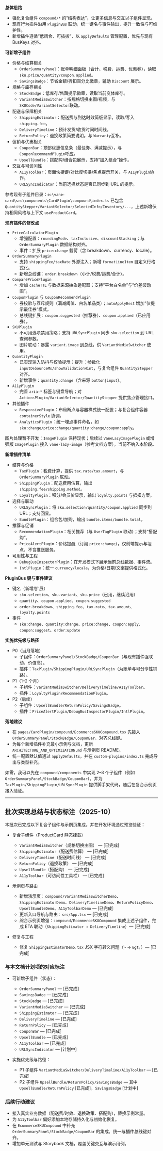 **总体思路**
- 强化复合组件 `compound/*` 的“结构表达”，让更多信息与交互以子组件呈现。
- 现有行为插件沿用 `PluginBus` 联动，统一键名与事件输出，提升一致性与可维护性。
- 新增插件遵循“低耦合、可插拔”，以 `applyDefaults` 管理配置，优先与现有 BusKeys 对齐。

**可新增子组件**
- 价格与结算相关
  - `OrderSummaryPanel`：账单明细面板（合计、税费、运费、优惠券），读取 `sku.price/quantity/coupon.applied`。
  - `SavingsBadge`：节省金额/折扣百分比徽章，辅助 `Discount` 展示。
- 规格与库存相关
  - `StockBadge`：低库存/售罄提示徽章，读取当前变体库存。
  - `VariantMediaSwitcher`：按规格切换主图/视频，与 `SKUCode/VariantSelector`联动。
- 配送与保障相关
  - `ShippingEstimator`：配送费与到达时效简版显示，读取/写入 `shipping.fee`。
  - `DeliveryTimeline`：预计发货/收货时间时间线。
  - `ReturnPolicy`：退换政策简要说明，与 `Warranty`互补。
- 促销与优惠相关
  - `CouponBar`：顶部优惠信息条（最佳券、满减提示），与 `CouponRecommendPlugin`呼应。
  - `UpsellBundle`：搭配购/组合包展示，支持“加入组合”操作。
- 交互与可访问性
  - `A11yToolbar`：页面快捷键/对比度切换/焦点提示开关，与 `A11yPlugin`协作。
  - `URLSyncIndicator`：当前选择状态是否已同步到 URL 的提示。

参考现有子组件目录：`e:\vane-card\src\components\CardPlugin\compound\index.ts` 已包含 `QuantityStepper/VariantSelector/SelectedInfo/Inventory/...`，上述新增保持相同风格与上下文 `useProductCard`。

**现有插件的修改点**
- `PriceCalculatorPlugin`
  - 增强配置：`roundingMode`、`taxInclusive`、`discountStacking`；与 `OrderSummaryPlugin` 数据结构对齐。
  - 事件：扩展 `price:change` 载荷（含 breakdown、currency、locale）。
- `OrderSummaryPlugin`
  - 支持 `shippingFee/taxRate` 外源注入；新增 `formatLineItem` 自定义行格式化。
  - 新增总线键：`order.breakdown`（小计/税费/运费/合计）。
- `ComparePricePlugin`
  - 增加 `cacheTTL` 与数据来源抽象适配器；支持“平台白名单”与“价差波动图”。
- `CouponPlugin` 与 `CouponRecommendPlugin`
  - 券校验与互斥规则（满减阈值、白名单品类）；`autoApplyBest` 增加“仅提示最佳券”模式。
  - 总线键扩展：`coupon.suggested`（推荐券）、`coupon.applied`（已应用券）。
- `SKUPlugin`
  - 不可用选项禁用策略；支持 `URLSyncPlugin` 同步 `sku.selection` 到 URL 查询参数。
  - 图片联动：暴露 `variant.image` 到总线，供 `VariantMediaSwitcher` 使用。
- `QuantityPlugin`
  - 已实现输入防抖与校验提示；提升：参数化 `inputDebounceMs/showValidationHint`，与复合组件 `QuantityStepper` 对齐。
  - 新增事件：`quantity:change`（含来源 `button|input`）。
- `A11yPlugin`
  - 完善 `aria-*` 标签与键盘导航；对 `ActionsPlugin/VariantSelector/QuantityStepper` 提供焦点管理接口。
- 其他插件
  - `ResponsivePlugin`：布局断点与容器样式统一配置；与复合组件容器 `containerStyle` 协调。
  - `AnalyticsPlugin`：统一埋点事件命名，如 `sku:change/price:change/quantity:change/coupon:apply`。

图片处理暂不开发：`ImagePlugin` 保持现状；后续以 `VaneLazyImagePlugin` 或增强版 `ImagePlugin` 接入 `vane-lazy-image`（参考文档方案），当前不纳入本阶段。

**新增插件清单**
- 结算与价格
  - `TaxPlugin`：税费计算，提供 `tax.rate/tax.amount`，与 `OrderSummaryPlugin` 联动。
  - `ShippingPlugin`：配送费用估算，输出 `shipping.fee/shipping.method`。
  - `LoyaltyPlugin`：积分/会员价显示，输出 `loyalty.points` 与抵扣方案。
- 选择与联动
  - `URLSyncPlugin`：将 `sku.selection/quantity/coupon.applied` 同步到 URL；支持回显。
  - `BundlePlugin`：组合包/加购，输出 `bundle.items/bundle.total`。
- 推荐与促销
  - `RecommendationPlugin`：相关推荐（与 `UserTagPlugin` 联动）；支持“搭配购”。
  - `PriceAlertPlugin`：价格提醒（订阅 `price:change`），仅前端提示与埋点，不含推送服务。
- 可用性与工程
  - `DebugBusInspectorPlugin`：在开发模式下展示当前总线数据、事件流。
  - `IntlPlugin`：统一 `currency/locale`，为价格/日期/文案提供格式化。

**PluginBus 键与事件建议**
- 键名（新增/扩展）
  - `sku.selection`、`sku.variant`、`sku.price`（已用，继续沿用）
  - `quantity`、`coupon.applied`、`coupon.suggested`
  - `order.breakdown`、`shipping.fee`、`tax.rate`、`tax.amount`、`loyalty.points`
- 事件
  - `sku:change`、`quantity:change`、`price:change`、`coupon:apply`、`coupon:suggest`、`order:update`

**实施优先级与路径**
- P0（当月落地）
  - 子组件：`OrderSummaryPanel/StockBadge/CouponBar`（与现有插件强联动，价值高）。
  - 插件：`TaxPlugin/ShippingPlugin/URLSyncPlugin`（为账单与可分享性铺路）。
- P1（1–2 个月）
  - 子组件：`VariantMediaSwitcher/DeliveryTimeline/A11yToolbar`。
  - 插件：`LoyaltyPlugin/RecommendationPlugin`。
- P2（后续）
  - 子组件：`UpsellBundle/ReturnPolicy/SavingsBadge`。
  - 插件：`PriceAlertPlugin/DebugBusInspectorPlugin/IntlPlugin`。

**落地建议**
- 在 `pages/CardPlugin/compound/EcommerceSKUCompound.tsx` 先接入 `OrderSummaryPanel/StockBadge/CouponBar`，对齐总线键。
- 为每个新增插件补充最小示例与文档，更新 `ARCHITECTURE_AND_OPTIMIZATION.md` 与示例页 README。
- 统一配置默认值通过 `applyDefaults`，并在 `custom-plugins/index.ts` 完成导出与类型补充。

如需，我可以先在 `compound/components` 中实现 2–3 个子组件（例如 `OrderSummaryPanel/StockBadge/CouponBar`），并为 `TaxPlugin/ShippingPlugin/URLSyncPlugin` 提供脚手架代码，随后在复合示例页接入验证。

---

## 批次实现总结与状态标注（2025-10）

本批次已完成以下复合子组件与示例页集成，并在开发环境通过预览验证：

- 复合子组件（ProductCard 静态挂载）
  - `VariantMediaSwitcher`（规格切换主图） — [已完成]
  - `ShippingEstimator`（配送费估算） — [已完成]
  - `DeliveryTimeline`（配送时间线） — [已完成]
  - `ReturnPolicy`（退换政策） — [已完成]
  - `UpsellBundle`（搭配购） — [已完成]
  - `A11yToolbar`（可访问性工具栏） — [已完成]

- 示例页与路由
  - 新增演示页：`compound/VariantMediaSwitcherDemo`、`ShippingEstimatorDemo`、`DeliveryTimelineDemo`、`ReturnPolicyDemo`、`UpsellBundleDemo`、`A11yToolbarDemo` — [已完成]
  - 更新入口导航与路由：`src/App.tsx` — [已完成]
  - 综合示例页增强：`compound/EcommerceSKUCompound` 集成上述子组件，完成 ETA 联动（`ShippingEstimator → DeliveryTimeline`）— [已完成]

- 修复与工程
  - 修复 `ShippingEstimatorDemo.tsx` JSX 字符转义问题（`>` → `&gt;`）— [已完成]

### 与本文档计划项的对应标注

- 可新增子组件（状态）：
  - `OrderSummaryPanel` — [已完成]
  - `SavingsBadge` — [已完成]
  - `StockBadge` — [已完成]
  - `VariantMediaSwitcher` — [已完成]
  - `ShippingEstimator` — [已完成]
  - `DeliveryTimeline` — [已完成]
  - `ReturnPolicy` — [已完成]
  - `CouponBar` — [已完成]
  - `UpsellBundle` — [已完成]
  - `A11yToolbar` — [已完成]
  - `URLSyncIndicator` — [计划中]

- 实施优先级与路径：
  - P1 子组件 `VariantMediaSwitcher/DeliveryTimeline/A11yToolbar` — [已完成]
  - P2 子组件 `UpsellBundle/ReturnPolicy/SavingsBadge` — 其中 `UpsellBundle/ReturnPolicy` [已完成]，`SavingsBadge` [计划中]

### 后续行动建议

- 接入真实业务数据（配送费/时效、退换政策、搭配购），替换示例常量。
- 为 `A11yToolbar` 偏好添加本地存储持久化与初始化恢复。
- 在 `EcommerceSKUCompound` 中补充 `OrderSummaryPanel/StockBadge/CouponBar` 的集成，统一与插件总线键对齐。
- 增加单元测试与 Storybook 文档，覆盖关键交互与演示用例。


